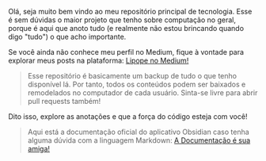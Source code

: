 Olá, seja muito bem vindo ao meu repositório principal de tecnologia. Esse é sem dúvidas o maior projeto que tenho sobre computação no geral, porque é aqui que anoto tudo (e realmente não estou brincando quando digo "tudo") o que acho importante.

Se você ainda não conhece meu perfil no Medium, fique à vontade para explorar meus posts na plataforma: [Lipope no Medium!](https://www.medium.com/@lipope)

> Esse repositório é basicamente um backup de tudo o que tenho disponível lá. Por tanto, todos os conteúdos podem ser baixados e remodelados no computador de cada usuário. Sinta-se livre para abrir pull requests também!

Dito isso, explore as anotações e que a força do código esteja com você!

> Aqui está a documentação oficial do aplicativo Obsidian caso tenha alguma dúvida com a linguagem Markdown: [A Documentação é sua amiga!](https://help.obsidian.md/Obsidian/Index)
